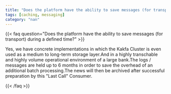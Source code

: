 ```yaml
---
title: "Does the platform have the ability to save messages (for transport) during a defined time?"
tags: [caching, messaging]
category: "nan"
---
```


<!-- QUESTION -->

{{< faq question="Does the platform have the ability to save messages (for transport) during a defined time?" >}}

<!-- ANSWER -->

Yes, we have concrete implementations in which the Kakfa Cluster is even used as a medium to long-term storage layer.And in a highly transchable and highly volume operational environment of a large bank.The logs / messages are held up to 6 months in order to save the overhead of an additional batch processing.The news will then be archived after successful preparation by this "Last Call" Consumer.

{{< /faq >}}
